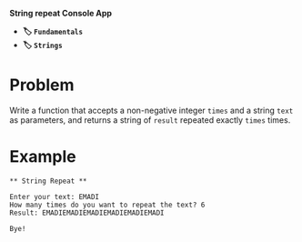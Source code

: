 **String repeat Console App**

- **🏷️ `Fundamentals`**
- **🏷️ `Strings`**

# Problem

Write a function that accepts a non-negative integer `times` and a string `text` as parameters, 
and returns a string of `result` repeated exactly `times` times.

# Example

```text
** String Repeat **

Enter your text: EMADI
How many times do you want to repeat the text? 6
Result: EMADIEMADIEMADIEMADIEMADIEMADI

Bye!
```
